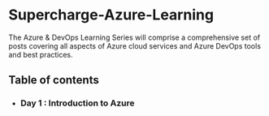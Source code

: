 # Supercharge-Azure-Learning
The Azure &amp; DevOps Learning Series will comprise a comprehensive set of posts covering all aspects of Azure cloud services and Azure DevOps tools and best practices. 

## Table of contents
- ### Day 1 : Introduction to Azure
